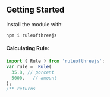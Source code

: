 ## Getting Started

Install the module with: 
```
npm i ruleofthreejs
```
 #### Calculating Rule:
```TypeScript
import { Rule } from 'ruleofthreejs';
var rule =  Rule(
  35.8, // porcent
  5000,   // amount 
);
/** returns